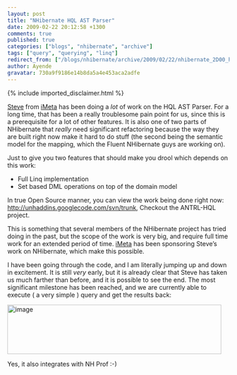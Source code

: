 ```yaml
---
layout: post
title: "NHibernate HQL AST Parser"
date: 2009-02-22 20:12:58 +1300
comments: true
published: true
categories: ["blogs", "nhibernate", "archive"]
tags: ["query", "querying", "linq"]
redirect_from: ["/blogs/nhibernate/archive/2009/02/22/nhibernate_2D00_hql_2D00_ast_2D00_parser.aspx/", "/blogs/nhibernate/archive/2009/02/22/nhibernate_2d00_hql_2d00_ast_2d00_parser.aspx/"]
author: Ayende
gravatar: 730a9f9186e14b8da5a4e453aca2adfe
---
```

{% include imported_disclaimer.html %}
<p><a href="http://blogs.imeta.co.uk/sstrong/Default.aspx">Steve</a> from <a href="http://imeta.co.uk/">iMeta</a> has been doing a <em>lot</em> of work on the HQL AST Parser. For a long time, that has been a really troublesome pain point for us, since this is a prerequisite for a lot of other features. It is also one of two parts of NHibernate that <em>really </em>need significant refactoring because the way they are built right now make it hard to do stuff (the second being the semantic model for the mapping, which the Fluent NHibernate guys are working on).</p>  <p>Just to give you two features that should make you drool which depends on this work:</p>  <ul>   <li>Full Linq implementation </li>    <li>Set based DML operations on top of the domain model </li> </ul>  <p>In true Open Source manner, you can view the work being done right now: <a href="http://unhaddins.googlecode.com/svn/trunk">http://unhaddins.googlecode.com/svn/trunk</a>, Checkout the ANTRL-HQL project.</p>  <p>This is something that several members of the NHibernate project has tried doing in the past, but the scope of the work is very big, and require full time work for an extended period of time. <a href="http://imeta.co.uk">iMeta</a> has been sponsoring Steve’s work on NHibernate, which make this possible. </p>  <p>I have been going through the code, and I am literally jumping up and down in excitement. It is still <em>very</em> early, but it is already clear that Steve has taken us much farther than before, and it is possible to see the end. The most significant milestone has been reached, and we are currently able to execute ( a very simple ) query and get the results back:</p>  <p><a href="http://nhforge.org/cfs-file.ashx/__key/CommunityServer.Blogs.Components.WeblogFiles/nhibernate/image_5F00_2050794E.png"><img title="image" style="border-top-width: 0px; display: inline; border-left-width: 0px; border-bottom-width: 0px; border-right-width: 0px" height="112" alt="image" src="http://nhforge.org/cfs-file.ashx/__key/CommunityServer.Blogs.Components.WeblogFiles/nhibernate/image_5F00_thumb_5F00_245D57D1.png" width="485" border="0" /></a> </p>  <p>Yes, it also integrates with NH Prof :-)</p>
